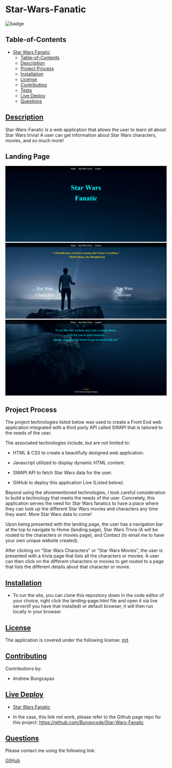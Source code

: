 # Star-Wars-Fanatic

![badge](https://img.shields.io/badge/license-mit-blue)

## Table-of-Contents

- [Star Wars Fanatic](#Star-Wars-Fanatic)
  - [Table-of-Contents](#table-of-contents)
  - [Description](#description)
  - [Project Process](#project-process)
  - [Installation](#installation)
  - [License](#license)
  - [Contributing](#contributing)
  - [Tests](#tests)
  - [Live Deploy](#live-deploy)
  - [Questions](#questions)

## [Description](#table-of-contents)

Star-Wars-Fanatic is a web application that allows the user to learn all about Star Wars trivia! A user can get information about Star Wars characters, movies, and so much more!

## Landing Page

![Home](/images/Landing-Page/Home.png)
![Star Wars Trivia](/images/Landing-Page/Star-Wars-Trivia.png)
![Contact](/images/Landing-Page/Contact.png)

## Project Process

The project technologies listed below was used to create a Front End web application integrated with a third party API called SWAPI that is tailored to the needs of the user.

The associated technologies include, but are not limited to:

- HTML & CSS to create a beautifully designed web application.

- Javascript utilized to display dynamic HTML content.

- SWAPI API to fetch Star Wars data for the user.

- GitHub to deploy this application Live (Listed below).
  
 Beyond using the aforementioned technologies, I took careful consideration to build a technology that meets the needs of the user. Concretely, this application serves the need for Star Wars fanatics to have a place where they can look up the different Star Wars movies and characters any time they want. More Star Wars data to come!
 
 Upon being presented with the landing page, the user has a navigation bar at the top to navigate to Home (landing page), Star Wars Trivia (A will be routed to the characters or movies page), and Contact (to email me to have your own unique website created).

After clicking on "Star Wars Characters" or "Star Wars Movies", the user is presented with a trivia page that lists all the characters or movies. A user can then click on the different characters or movies to get routed to a page that lists the different details about that character or movie.

## [Installation](#table-of-contents)

- To run the site, you can clone this repository down in the code editor of your choice, right click the landing-page.html file and open it via live server(if you have that installed) or default browser, it will then run locally in your browser.

## [License](#table-of-contents)

The application is covered under the following license: [mit](https://choosealicense.com/licenses/mit)

## [Contributing](#table-of-contents)

Contributions by:

- Andrew Bungcayao

## [Live Deploy](#table-of-contents)

- [Star Wars Fanatic](https://bungycode.github.io/Star-Wars-Fanatic/)

- In the case, this link not work, please refer to the Github page repo for this project: https://github.com/Bungycode/Star-Wars-Fanatic

## [Questions](#table-of-contents)

Please contact me using the following link:

[GitHub](https://github.com/Bungycode)
